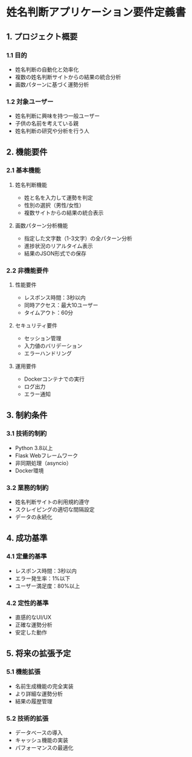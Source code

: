 # 姓名判断アプリケーション要件定義書

## 1. プロジェクト概要

### 1.1 目的
- 姓名判断の自動化と効率化
- 複数の姓名判断サイトからの結果の統合分析
- 画数パターンに基づく運勢分析

### 1.2 対象ユーザー
- 姓名判断に興味を持つ一般ユーザー
- 子供の名前を考えている親
- 姓名判断の研究や分析を行う人

## 2. 機能要件

### 2.1 基本機能
1. 姓名判断機能
   - 姓と名を入力して運勢を判定
   - 性別の選択（男性/女性）
   - 複数サイトからの結果の統合表示

2. 画数パターン分析機能
   - 指定した文字数（1-3文字）の全パターン分析
   - 進捗状況のリアルタイム表示
   - 結果のJSON形式での保存

### 2.2 非機能要件

1. 性能要件
   - レスポンス時間：3秒以内
   - 同時アクセス：最大10ユーザー
   - タイムアウト：60分

2. セキュリティ要件
   - セッション管理
   - 入力値のバリデーション
   - エラーハンドリング

3. 運用要件
   - Dockerコンテナでの実行
   - ログ出力
   - エラー通知

## 3. 制約条件

### 3.1 技術的制約
- Python 3.8以上
- Flask Webフレームワーク
- 非同期処理（asyncio）
- Docker環境

### 3.2 業務的制約
- 姓名判断サイトの利用規約遵守
- スクレイピングの適切な間隔設定
- データの永続化

## 4. 成功基準

### 4.1 定量的基準
- レスポンス時間：3秒以内
- エラー発生率：1%以下
- ユーザー満足度：80%以上

### 4.2 定性的基準
- 直感的なUI/UX
- 正確な運勢分析
- 安定した動作

## 5. 将来の拡張予定

### 5.1 機能拡張
- 名前生成機能の完全実装
- より詳細な運勢分析
- 結果の履歴管理

### 5.2 技術的拡張
- データベースの導入
- キャッシュ機能の実装
- パフォーマンスの最適化 